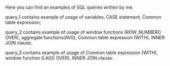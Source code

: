 Here you can find an examples of SQL queries written by me.

query_1 contains example of usage of variables, CASE statement, Common table expression;

query_2 contains example of usage of window functions (ROW_NUMBER() OVER), aggregate functions(AVG), Common table expression (WITH), INNER JOIN clause;

query_3 contains example of usage of Common table expression (WITH), window function (LAG() OVER), INNER JOIN clause.

